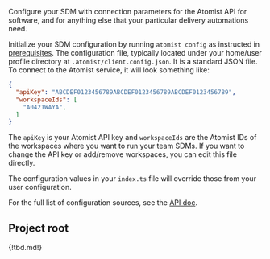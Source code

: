 Configure your SDM with connection parameters for the Atomist API for software,
and for anything else that your particular delivery automations need.

Initialize your SDM configuration by running `atomist config` as 
instructed in [prerequisites][prereq].  The
configuration file, typically located under your home/user profile
directory at `.atomist/client.config.json`.  It is a standard JSON
file. To connect to the Atomist service, it will look something like:

```json
{
  "apiKey": "ABCDEF0123456789ABCDEF0123456789ABCDEF0123456789",
  "workspaceIds": [
    "A0421WAYA",
  ]
}
```

The `apiKey` is your Atomist API key and `workspaceIds` are the
Atomist IDs of the workspaces where you want to run your team SDMs.
If you want to change the API key or add/remove workspaces, you can edit this file directly.

The configuration values in your `index.ts` file will override
those from your user configuration.

For the full list of configuration sources, see the [API doc][configuration-apidoc].

[prereq]: prerequisites.md (Atomist SDM Prerequisites)
[lifecycle]: #client-lifecycle (Atomist SDM Lifecycle)
[configuration-apidoc]: https://atomist.github.io/automation-client/modules/_lib_configuration_.html#loadconfiguration (API doc for loadConfiguration)

## Project root

{!tbd.md!}